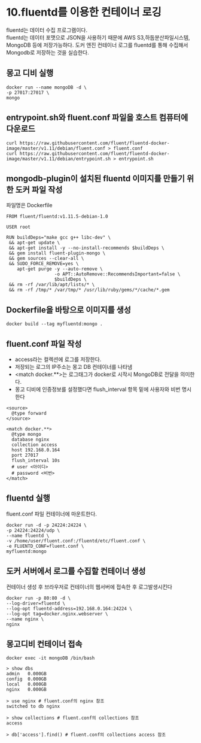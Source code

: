 # 10.fluentd를 이용한 컨테이너 로깅
fluentd는 데이터 수집 프로그램이다.  
fluentd는 데이터 포맷으로 JSON을 사용하기 때문에 AWS S3,하둡분산파일시스템, MongoDB 등에 저장가능하다.
도커 엔진 컨테이너 로그를 fluentd를 통해 수집해서 Mongodb로 저장하는 것을 실습한다.

## 몽고 디비 실행
```
docker run --name mongoDB -d \
-p 27017:27017 \
mongo
```

## entrypoint.sh와 fluent.conf 파일을 호스트 컴퓨터에 다운로드
```
curl https://raw.githubusercontent.com/fluent/fluentd-docker-image/master/v1.11/debian/fluent.conf > fluent.conf
curl https://raw.githubusercontent.com/fluent/fluentd-docker-image/master/v1.11/debian/entrypoint.sh > entrypoint.sh
```

## mongodb-plugin이 설치된 fluentd 이미지를 만들기 위한 도커 파일 작성
파일명은 Dockerfile

```
FROM fluent/fluentd:v1.11.5-debian-1.0

USER root

RUN buildDeps="make gcc g++ libc-dev" \
 && apt-get update \
 && apt-get install -y --no-install-recommends $buildDeps \
 && gem install fluent-plugin-mongo \
 && gem sources --clear-all \
 && SUDO_FORCE_REMOVE=yes \
    apt-get purge -y --auto-remove \
                  -o APT::AutoRemove::RecommendsImportant=false \
                  $buildDeps \
 && rm -rf /var/lib/apt/lists/* \
 && rm -rf /tmp/* /var/tmp/* /usr/lib/ruby/gems/*/cache/*.gem
```

## Dockerfile을 바탕으로 이미지를 생성
```
docker build --tag myfluentd:mongo .
```

## fluent.conf 파일 작성
- access라는 컬렉션에 로그를 저장한다. 
- 저장되는 로그의 IP주소는 몽고 DB 컨테이너를 나타냄  
- <match docker.**>는 로그태그가 docker로 시작시 MongoDB로 전달을 의미한다.  
- 몽고 디비에 인증정보를 설정했다면  flush_interval 항목 밑에 사용자와 비번 명시한다 

```
<source>
  @type forward
</source>

<match docker.**>
  @type mongo
  database nginx
  collection access
  host 192.168.0.164
  port 27017
  flush_interval 10s
  # user <아이디>
  # password <비번>
</match>
```

## fluentd 실행 
fluent.conf 파일 컨테이너에 마운트한다.

```
docker run -d -p 24224:24224 \
-p 24224:24224/udp \
--name fluentd \
-v /home/user/fluent.conf:/fluentd/etc/fluent.conf \
-e FLUENTD_CONF=fluent.conf \
myfluentd:mongo
```

## 도커 서버에서 로그를 수집할 컨테이너 생성
컨테이너 생성 후 브라우저로 컨테이너의 웹서버에 접속한 후 로그발생시킨다

```
docker run -p 80:80 -d \
--log-driver=fluentd \
--log-opt fluentd-address=192.168.0.164:24224 \
--log-opt tag=docker.nginx.webserver \
--name nginx \
nginx
```

## 몽고디비 컨테이너 접속
```
docker exec -it mongoDB /bin/bash 

> show dbs
admin   0.000GB
config  0.000GB
local   0.000GB
nginx   0.000GB

> use nginx # fluent.conf의 nginx 참조
switched to db nginx

> show collections # fluent.conf의 collections 참조
access

> db['access'].find() # fluent.conf의 collections access 참조
```
